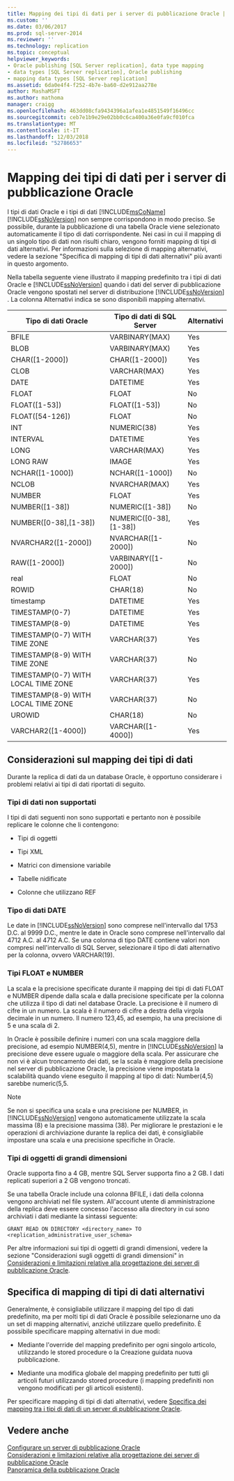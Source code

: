 ```yaml
---
title: Mapping dei tipi di dati per i server di pubblicazione Oracle | Microsoft Docs
ms.custom: ''
ms.date: 03/06/2017
ms.prod: sql-server-2014
ms.reviewer: ''
ms.technology: replication
ms.topic: conceptual
helpviewer_keywords:
- Oracle publishing [SQL Server replication], data type mapping
- data types [SQL Server replication], Oracle publishing
- mapping data types [SQL Server replication]
ms.assetid: 6da0e4f4-f252-4b7e-ba60-d2e912aa278e
author: MashaMSFT
ms.author: mathoma
manager: craigg
ms.openlocfilehash: 463dd08cfa9434396a1afea1e4851549f16496cc
ms.sourcegitcommit: ceb7e1b9e29e02bb0c6ca400a36e0fa9cf010fca
ms.translationtype: MT
ms.contentlocale: it-IT
ms.lasthandoff: 12/03/2018
ms.locfileid: "52786653"
---
```

# <a name="data-type-mapping-for-oracle-publishers"></a>Mapping dei tipi di dati per i server di pubblicazione Oracle
  I tipi di dati Oracle e i tipi di dati [!INCLUDE[msCoName](../../../includes/msconame-md.md)] [!INCLUDE[ssNoVersion](../../../includes/ssnoversion-md.md)] non sempre corrispondono in modo preciso. Se possibile, durante la pubblicazione di una tabella Oracle viene selezionato automaticamente il tipo di dati corrispondente. Nei casi in cui il mapping di un singolo tipo di dati non risulti chiaro, vengono forniti mapping di tipi di dati alternativi. Per informazioni sulla selezione di mapping alternativi, vedere la sezione "Specifica di mapping di tipi di dati alternativi" più avanti in questo argomento.  
  
 Nella tabella seguente viene illustrato il mapping predefinito tra i tipi di dati Oracle e [!INCLUDE[ssNoVersion](../../../includes/ssnoversion-md.md)] quando i dati del server di pubblicazione Oracle vengono spostati nel server di distribuzione [!INCLUDE[ssNoVersion](../../../includes/ssnoversion-md.md)] . La colonna Alternativi indica se sono disponibili mapping alternativi.  
  
|Tipo di dati Oracle|Tipo di dati di SQL Server|Alternativi|  
|----------------------|--------------------------|------------------|  
|BFILE|VARBINARY(MAX)|Yes|  
|BLOB|VARBINARY(MAX)|Yes|  
|CHAR([1-2000])|CHAR([1-2000])|Yes|  
|CLOB|VARCHAR(MAX)|Yes|  
|DATE|DATETIME|Yes|  
|FLOAT|FLOAT|No|  
|FLOAT([1-53])|FLOAT([1-53])|No|  
|FLOAT([54-126])|FLOAT|No|  
|INT|NUMERIC(38)|Yes|  
|INTERVAL|DATETIME|Yes|  
|LONG|VARCHAR(MAX)|Yes|  
|LONG RAW|IMAGE|Yes|  
|NCHAR([1-1000])|NCHAR([1-1000])|No|  
|NCLOB|NVARCHAR(MAX)|Yes|  
|NUMBER|FLOAT|Yes|  
|NUMBER([1-38])|NUMERIC([1-38])|No|  
|NUMBER([0-38],[1-38])|NUMERIC([0-38],[1-38])|Yes|  
|NVARCHAR2([1-2000])|NVARCHAR([1-2000])|No|  
|RAW([1-2000])|VARBINARY([1-2000])|No|  
|real|FLOAT|No|  
|ROWID|CHAR(18)|No|  
|timestamp|DATETIME|Yes|  
|TIMESTAMP(0-7)|DATETIME|Yes|  
|TIMESTAMP(8-9)|DATETIME|Yes|  
|TIMESTAMP(0-7) WITH TIME ZONE|VARCHAR(37)|Yes|  
|TIMESTAMP(8-9) WITH TIME ZONE|VARCHAR(37)|No|  
|TIMESTAMP(0-7) WITH LOCAL TIME ZONE|VARCHAR(37)|Yes|  
|TIMESTAMP(8-9) WITH LOCAL TIME ZONE|VARCHAR(37)|No|  
|UROWID|CHAR(18)|No|  
|VARCHAR2([1-4000])|VARCHAR([1-4000])|Yes|  
  
## <a name="considerations-for-data-type-mapping"></a>Considerazioni sul mapping dei tipi di dati  
 Durante la replica di dati da un database Oracle, è opportuno considerare i problemi relativi ai tipi di dati riportati di seguito.  
  
### <a name="unsupported-data-types"></a>Tipi di dati non supportati  
 I tipi di dati seguenti non sono supportati e pertanto non è possibile replicare le colonne che li contengono:  
  
-   Tipi di oggetti  
  
-   Tipi XML  
  
-   Matrici con dimensione variabile  
  
-   Tabelle nidificate  
  
-   Colonne che utilizzano REF  
  
### <a name="the-date-data-type"></a>Tipo di dati DATE  
 Le date in [!INCLUDE[ssNoVersion](../../../includes/ssnoversion-md.md)] sono comprese nell'intervallo dal 1753 D.C. al 9999 D.C., mentre le date in Oracle sono comprese nell'intervallo dal 4712 A.C. al 4712 A.C. Se una colonna di tipo DATE contiene valori non compresi nell'intervallo di SQL Server, selezionare il tipo di dati alternativo per la colonna, ovvero VARCHAR(19).  
  
### <a name="float-and-number-types"></a>Tipi FLOAT e NUMBER  
 La scala e la precisione specificate durante il mapping dei tipi di dati FLOAT e NUMBER dipende dalla scala e dalla precisione specificate per la colonna che utilizza il tipo di dati nel database Oracle. La precisione è il numero di cifre in un numero. La scala è il numero di cifre a destra della virgola decimale in un numero. Il numero 123,45, ad esempio, ha una precisione di 5 e una scala di 2.  
  
 In Oracle è possibile definire i numeri con una scala maggiore della precisione, ad esempio NUMBER(4,5), mentre in [!INCLUDE[ssNoVersion](../../../includes/ssnoversion-md.md)] la precisione deve essere uguale o maggiore della scala. Per assicurare che non vi è alcun troncamento dei dati, se la scala è maggiore della precisione nel server di pubblicazione Oracle, la precisione viene impostata la scalabilità quando viene eseguito il mapping al tipo di dati: Number(4,5) sarebbe numeric(5,5.  
  
> [!NOTE]  
>  Se non si specifica una scala e una precisione per NUMBER, in [!INCLUDE[ssNoVersion](../../../includes/ssnoversion-md.md)] vengono automaticamente utilizzate la scala massima (8) e la precisione massima (38). Per migliorare le prestazioni e le operazioni di archiviazione durante la replica dei dati, è consigliabile impostare una scala e una precisione specifiche in Oracle.  
  
### <a name="large-object-types"></a>Tipi di oggetti di grandi dimensioni  
 Oracle supporta fino a 4 GB, mentre SQL Server supporta fino a 2 GB. I dati replicati superiori a 2 GB vengono troncati.  
  
 Se una tabella Oracle include una colonna BFILE, i dati della colonna vengono archiviati nel file system. All'account utente di amministrazione della replica deve essere concesso l'accesso alla directory in cui sono archiviati i dati mediante la sintassi seguente:  
  
 `GRANT READ ON DIRECTORY <directory_name> TO <replication_administrative_user_schema>`  
  
 Per altre informazioni sui tipi di oggetti di grandi dimensioni, vedere la sezione "Considerazioni sugli oggetti di grandi dimensioni" in [Considerazioni e limitazioni relative alla progettazione dei server di pubblicazione Oracle](design-considerations-and-limitations-for-oracle-publishers.md).  
  
## <a name="specifying-alternative-data-type-mappings"></a>Specifica di mapping di tipi di dati alternativi  
 Generalmente, è consigliabile utilizzare il mapping del tipo di dati predefinito, ma per molti tipi di dati Oracle è possibile selezionarne uno da un set di mapping alternativi, anziché utilizzare quello predefinito. È possibile specificare mapping alternativi in due modi:  
  
-   Mediante l'override del mapping predefinito per ogni singolo articolo, utilizzando le stored procedure o la Creazione guidata nuova pubblicazione.  
  
-   Mediante una modifica globale del mapping predefinito per tutti gli articoli futuri utilizzando stored procedure (i mapping predefiniti non vengono modificati per gli articoli esistenti).  
  
 Per specificare mapping di tipi di dati alternativi, vedere [Specifica dei mapping tra i tipi di dati di un server di pubblicazione Oracle](../publish/specify-data-type-mappings-for-an-oracle-publisher.md).  
  
## <a name="see-also"></a>Vedere anche  
 [Configurare un server di pubblicazione Oracle](configure-an-oracle-publisher.md)   
 [Considerazioni e limitazioni relative alla progettazione dei server di pubblicazione Oracle](design-considerations-and-limitations-for-oracle-publishers.md)   
 [Panoramica della pubblicazione Oracle](oracle-publishing-overview.md)  
  
  
